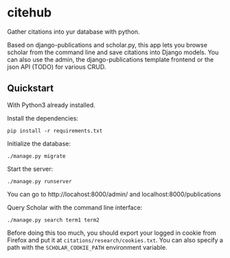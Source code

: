 # citehub
Gather citations into yur database with python.

Based on django-publications and scholar.py, this app lets you browse scholar
from the command line and save citations into Django models. You can also use
the admin, the django-publications template frontend or the json API (TODO)
for various CRUD.

Quickstart
----------

With Python3 already installed.

Install the dependencies:
```
pip install -r requirements.txt
```

Initialize the database:
```
./manage.py migrate
```

Start the server:
```
./manage.py runserver
```

You can go to http://locahost:8000/admin/ and localhost:8000/publications

Query Scholar with the command line interface:
```
./manage.py search term1 term2
```

Before doing this too much, you should export your logged in cookie from
Firefox and put it at `citations/research/cookies.txt`. You can also specify a
path with the `SCHOLAR_COOKIE_PATH` environment variable.

